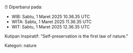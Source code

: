 ⏰ Diperbarui pada:
- WIB: Sabtu, 1 Maret 2025 10.36.35 UTC
- WITA: Sabtu, 1 Maret 2025 11.36.35 UTC
- WIT: Sabtu, 1 Maret 2025 12.36.35 UTC

Kutipan Inspiratif:
"Self-preservation is the first law of nature."


Kategori: nature

